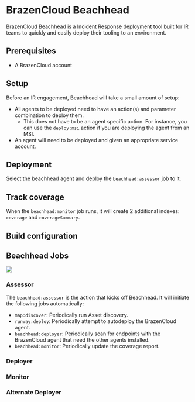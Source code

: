 # BrazenCloud Beachhead

BrazenCloud Beachhead is a Incident Response deployment tool built for IR teams to quickly and easily deploy their tooling to an environment.

## Prerequisites

- A BrazenCloud account

## Setup

Before an IR engagement, Beachhead will take a small amount of setup:

- All agents to be deployed need to have an action(s) and parameter combination to deploy them.
  - This does not have to be an agent specific action. For instance, you can use the `deploy:msi` action if you are deploying the agent from an MSI.
- An agent will need to be deployed and given an appropriate service account.

## Deployment

Select the beachhead agent and deploy the `beachhead:assessor` job to it.

## Track coverage

When the `beachhead:monitor` job runs, it will create 2 additional indexes: `coverage` and `coverageSummary`.

## Build configuration

## Beachhead Jobs

![](https://lucid.app/publicSegments/view/6b22d320-2d5e-465e-8a6d-2fdc61dbdb0f/image.png)

### Assessor

The `beachhead:assessor` is the action that kicks off Beachhead. It will initiate the following jobs automatically:

- `map:discover`: Periodically run Asset discovery.
- `runway:deploy`: Periodically attempt to autodeploy the BrazenCloud agent.
- `beachhead:deployer`: Periodically scan for endpoints with the BrazenCloud agent that need the other agents installed.
- `beachhead:monitor`: Periodically update the coverage report.

### Deployer

### Monitor

### Alternate Deployer